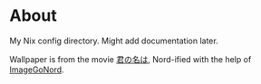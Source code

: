 # About

My Nix config directory. Might add documentation later.

Wallpaper is from the movie [君の名は](https://myanimelist.net/anime/32281/Kimi_no_Na_wa),
Nord-ified with the help of [ImageGoNord](https://github.com/Schroedinger-Hat/ImageGoNord).
